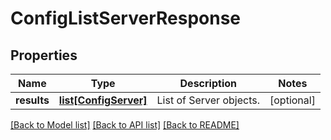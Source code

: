 # ConfigListServerResponse

## Properties
Name | Type | Description | Notes
------------ | ------------- | ------------- | -------------
**results** | [**list[ConfigServer]**](ConfigServer.md) | List of Server objects. | [optional] 

[[Back to Model list]](../README.md#documentation-for-models) [[Back to API list]](../README.md#documentation-for-api-endpoints) [[Back to README]](../README.md)


